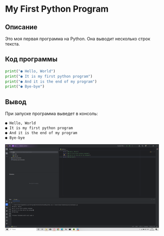 # My First Python Program

## Описание
Это моя первая программа на Python. Она выводит несколько строк текста.

## Код программы
```python
print("● Hello, World")
print("● It is my first python program")
print("● And it is the end of my program")
print("● Bye-bye")
```

## Вывод
При запуске программа выведет в консоль:
```
● Hello, World
● It is my first python program
● And it is the end of my program
● Bye-bye
```
![img](img/image_1.png)
